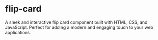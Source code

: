 # flip-card
A sleek and interactive flip card component built with HTML, CSS, and JavaScript. Perfect for adding a modern and engaging touch to your web applications.
